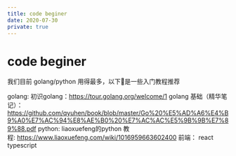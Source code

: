 ```yaml
---
title: code beginer
date: 2020-07-30
private: true
---
```

# code beginer
我们目前 golang/python 用得最多，以下是一些入门教程推荐

golang:
    初识golang：https://tour.golang.org/welcome/1
    golang 基础（精华笔记）：https://github.com/qyuhen/book/blob/master/Go%20%E5%AD%A6%E4%B9%A0%E7%AC%94%E8%AE%B0%20%E7%AC%AC%E5%9B%9B%E7%89%88.pdf
python:
    liaoxuefeng的python 教程: https://www.liaoxuefeng.com/wiki/1016959663602400
前端：
    react 
    typescript